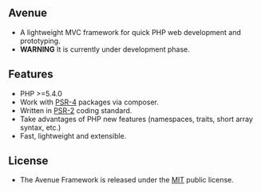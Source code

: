 ## Avenue
- A lightweight MVC framework for quick PHP web development and prototyping.
- **WARNING** It is currently under development phase.

## Features
- PHP >=5.4.0
- Work with [PSR-4](http://www.php-fig.org/psr/psr-4/) packages via composer.
- Written in [PSR-2](http://www.php-fig.org/psr/psr-2/) coding standard.
- Take advantages of PHP new features (namespaces, traits, short array syntax, etc.)
- Fast, lightweight and extensible.

## License
- The Avenue Framework is released under the [MIT](https://github.com/borisding/avenue/blob/master/LICENSE) public license.